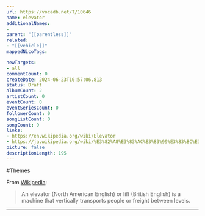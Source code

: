 ```yaml
---
url: https://vocadb.net/T/10646
name: elevator
additionalNames: 
- 
parent: "[[parentless]]"
related:
- "[[vehicle]]"
mappedNicoTags:

newTargets:
- all
commentCount: 0
createDate: 2024-06-23T10:57:06.813
status: Draft
albumCount: 2
artistCount: 0
eventCount: 0
eventSeriesCount: 0
followerCount: 0
songListCount: 0
songCount: 9
links: 
- https://en.wikipedia.org/wiki/Elevator
- https://ja.wikipedia.org/wiki/%E3%82%A8%E3%83%AC%E3%83%99%E3%83%BC%E3%82%BF%E3%83%BC
picture: false
descriptionLength: 195
---
```


#Themes

From [Wikipedia](https://en.wikipedia.org/wiki/Elevator):
>An elevator (North American English) or lift (British English) is a machine that vertically transports people or freight between levels.

---

